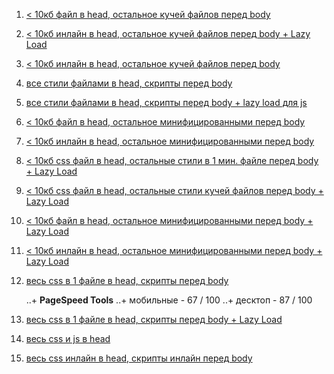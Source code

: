 1. [< 10кб файл в head, остальное кучей файлов перед body](http://lab.depekour.com/frontend/4.php)



2. [< 10кб инлайн в head, остальное кучей файлов перед body  + Lazy Load](http://lab.depekour.com/frontend/5.php)




3. [< 10кб инлайн в head, остальное кучей файлов перед body](http://lab.depekour.com/frontend/10.php)





4. [все стили файлами в head, скрипты перед body](http://lab.depekour.com/frontend/8.php)





5. [все стили файлами в head, скрипты перед body + lazy load для js](http://lab.depekour.com/frontend/9.php)





6. [ < 10кб файл в head, остальное минифицированными перед body](http://lab.depekour.com/frontend/2.php)




7. [< 10кб инлайн в head, остальное минифицированными перед body](http://lab.depekour.com/frontend/13.php)




8. [< 10кб css файл в head, остальные стили в 1 мин. файле перед body + Lazy Load](http://lab.depekour.com/frontend/2.php)





9. [< 10кб css файл в head, остальные стили кучей файлов перед body + Lazy Load](http://lab.depekour.com/frontend/3.php)








10. [< 10кб файл в head, остальное минифицированными перед body  + Lazy Load](http://lab.depekour.com/frontend/14.php)







11. [< 10кб инлайн в head, остальное минифицированными перед body  + Lazy Load](http://lab.depekour.com/frontend/6.php)






12. [весь css в 1 файле в head, скрипты перед body](http://lab.depekour.com/frontend/1.php)

	..+ **PageSpeed Tools**
	..+ мобильные - 67 / 100 
	..+ десктоп - 87 / 100 






13. [весь css в 1 файле в head, скрипты перед body  + Lazy Load](http://lab.depekour.com/frontend/7.php)




14. [весь css и js в head](http://lab.depekour.com/frontend/12.php)





15. [весь css инлайн в head, скрипты инлайн перед body](http://lab.depekour.com/frontend/11.php)